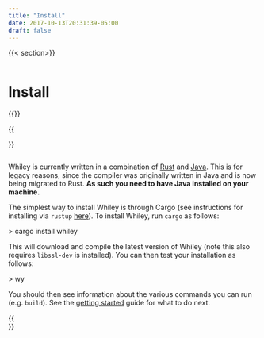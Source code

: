 ```yaml
---
title: "Install"
date: 2017-10-13T20:31:39-05:00
draft: false
---
```


{{< section>}}
<div class="column">
<h1>Install</h1>
</div>
{{</section>}}

{{<section>}}
<div class="column">

Whiley is currently written in a combination of <a
href="https://rust-lang.org/">Rust</a> and <a
href="https://www.java.com/">Java</a>.  This is for legacy reasons,
since the compiler was originally written in Java and is now being
migrated to Rust.  <b>As such you need to have Java installed on your
machine.</b>

The simplest way to install Whiley is through Cargo (see instructions
for installing via <code>rustup</code> <a
href="https://www.rust-lang.org/tools/install">here</a>).  To install
Whiley, run <code>cargo</code> as follows:

<div class="code">> cargo install whiley</div>

This will download and compile the latest version of Whiley (note this
also requires <code>libssl-dev</code> is installed).  You can then
test your installation as follows:

<div class="code">> wy</div>

You should then see information about the various commands you can run
(e.g. <code>build</code>).  See the <a href="/learn">getting started</a>
guide for what to do next.

</div>
{{</section>}}

<!--
{{<section class="alternate">}}
<div class="column">
<h2>Linux</h2>

(precompiled binaries for linux)

</div>

<div class="column">
<h2>MacOs</h2>

(precompiled binaries for linux)

</div>

<div class="column">
<h2>Windows</h2>

(precompiled binaries for linux)

</div>

{{</section>}}

{{<section>}}
<div class="column">
<h2>Downloads</h2>
</div>
{{</section>}}
-->